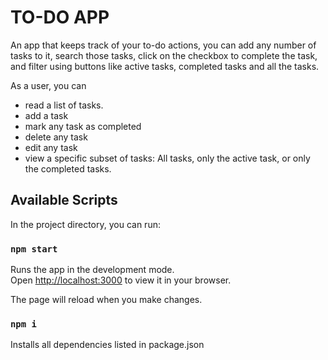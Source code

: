 # TO-DO APP

An app that keeps track of your to-do actions, you can add any number of tasks to it, search those tasks, click on the checkbox to complete the task, and filter using buttons like active tasks, completed tasks and all the tasks.

As a user, you can

- read a list of tasks.
- add a task
- mark any task as completed
- delete any task
- edit any task
- view a specific subset of tasks: All tasks, only the active task, or only the completed tasks.

## Available Scripts

In the project directory, you can run:

### `npm start`

Runs the app in the development mode.\
Open [http://localhost:3000](http://localhost:3000) to view it in your browser.

The page will reload when you make changes.

### `npm i`

Installs all dependencies listed in package.json

